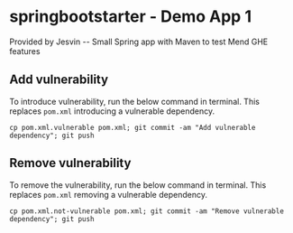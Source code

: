 # springbootstarter - Demo App 1
Provided by Jesvin -- 
Small Spring app with Maven to test Mend GHE features

## Add vulnerability
To introduce vulnerability, run the below command in terminal. This replaces `pom.xml` introducing a vulnerable dependency.
```
cp pom.xml.vulnerable pom.xml; git commit -am "Add vulnerable dependency"; git push
```

## Remove vulnerability
To remove the vulnerability, run the below command in terminal. This replaces `pom.xml` removing a vulnerable dependency.
```
cp pom.xml.not-vulnerable pom.xml; git commit -am "Remove vulnerable dependency"; git push
```
